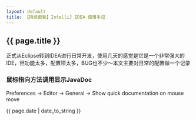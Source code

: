 ```yaml
---
layout: default
title: 【持续更新】IntelliJ IDEA 使用手记
---
```

## {{ page.title }}

正式从Eclipse转到IDEA进行日常开发，使用几天的感觉是它是一个非常强大的IDE，但功能太多，配置项太多，BUG也不少～本文主要对日常的配置做一个记录

### 鼠标指向方法调用显示JavaDoc

Preferences -> Editor -> General -> Show quick documentation on mouse move

{{ page.date | date_to_string }}